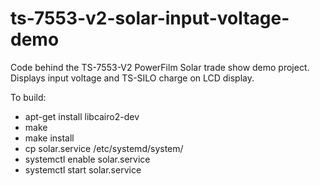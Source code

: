 # ts-7553-v2-solar-input-voltage-demo
Code behind the TS-7553-V2 PowerFilm Solar trade show demo project.  Displays input voltage and TS-SILO charge on LCD display.

To build:

* apt-get install libcairo2-dev
* make
* make install
* cp solar.service /etc/systemd/system/
* systemctl enable solar.service
* systemctl start solar.service
